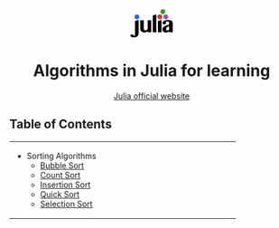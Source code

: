 <div align="center">
<p>
    <img width="80" src="https://raw.githubusercontent.com/JuliaLang/julia/master/doc/src/assets/logo.svg?sanitize=true">
</p>
<h1>Algorithms in Julia for learning</h1>

[Julia official website](https://julialang.org/)

</div>

## Table of Contents

<table>
    <tr><td width=40% valign=top>
        
* Sorting Algorithms
    * [Bubble Sort](https://github.com/Alfex4936/Julia-Algorithm/blob/main/sorting/bubbleSort.jl)
    * [Count Sort](https://github.com/Alfex4936/Julia-Algorithm/blob/main/sorting/countSort.jl)
    * [Insertion Sort](https://github.com/Alfex4936/Julia-Algorithm/blob/main/sorting/insertSort.jl)
    * [Quick Sort](https://github.com/Alfex4936/Julia-Algorithm/blob/main/sorting/quickSort.jl)
    * [Selection Sort](https://github.com/Alfex4936/Julia-Algorithm/blob/main/sorting/selectionSort.jl)
</td></tr>
</table>
